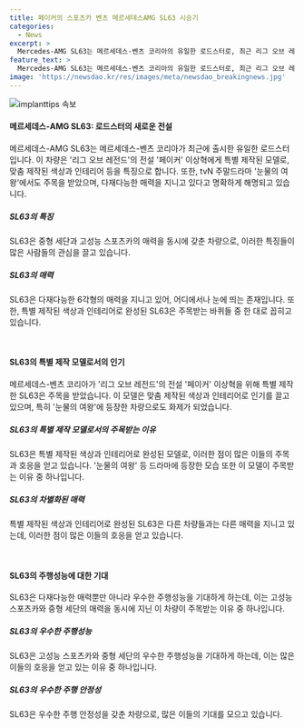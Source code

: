 ```yaml
---
title: 페이커의 스포츠카 벤츠 메르세데스AMG SL63 시승기
categories:
  - News
excerpt: >
  Mercedes-AMG SL63는 메르세데스-벤츠 코리아의 유일한 로드스터로, 최근 리그 오브 레전드의 프로게이머 페이커에게 특별 제작된 차량으로 주목받고 있다. 벤츠는 페이커를 위해 맞춤 제작한 SL63을 선보였으며, TV 드라마에서도 등장하여 인기를 끌었다. 중형 세단과 고성능 스포츠카의 매력을 결합한 SL63은 흥미로운 차량이지만, 일부 아쉬운 점도 있었다. 자세한 내용은 영상에서 확인할 수 있다.
feature_text: >
  Mercedes-AMG SL63는 메르세데스-벤츠 코리아의 유일한 로드스터로, 최근 리그 오브 레전드의 프로게이머 페이커에게 특별 제작된 차량으로 주목받고 있다. 벤츠는 페이커를 위해 맞춤 제작한 SL63을 선보였으며, TV 드라마에서도 등장하여 인기를 끌었다. 중형 세단과 고성능 스포츠카의 매력을 결합한 SL63은 흥미로운 차량이지만, 일부 아쉬운 점도 있었다. 자세한 내용은 영상에서 확인할 수 있다.
image: 'https://newsdao.kr/res/images/meta/newsdao_breakingnews.jpg'
---
```


<p><img src="https://newsdao.kr/res/images/meta/newsdao_breakingnews.jpg" alt="implanttips 속보" /></p>

<h4>메르세데스-AMG SL63: 로드스터의 새로운 전설</h4>

<p>메르세데스-AMG SL63는 메르세데스-벤츠 코리아가 최근에 출시한 유일한 로드스터입니다. 이 차량은 '리그 오브 레전드'의 전설 '페이커' 이상혁에게 특별 제작된 모델로, 맞춤 제작된 색상과 인테리어 등을 특징으로 합니다. 또한, tvN 주말드라마 '눈물의 여왕'에서도 주목을 받았으며, 다재다능한 매력을 지니고 있다고 명확하게 해명되고 있습니다.</p>

<h5>SL63의 특징</h5>

<p>SL63은 중형 세단과 고성능 스포츠카의 매력을 동시에 갖춘 차량으로, 이러한 특징들이 많은 사람들의 관심을 끌고 있습니다.</p>

<h5>SL63의 매력</h5>

<p>SL63은 다재다능한 6각형의 매력을 지니고 있어, 어디에서나 눈에 띄는 존재입니다. 또한, 특별 제작된 색상과 인테리어로 완성된 SL63은 주목받는 바퀴들 중 한 대로 꼽히고 있습니다.</p>

<p data-ke-size="size16">&nbsp;</p>

<h4>SL63의 특별 제작 모델로서의 인기</h4>

<p>메르세데스-벤츠 코리아가 '리그 오브 레전드'의 전설 '페이커' 이상혁을 위해 특별 제작한 SL63은 주목을 받았습니다. 이 모델은 맞춤 제작된 색상과 인테리어로 인기를 끌고 있으며, 특히 '눈물의 여왕'에 등장한 차량으로도 화제가 되었습니다.</p>

<h5>SL63의 특별 제작 모델로서의 주목받는 이유</h5>

<p>SL63은 특별 제작된 색상과 인테리어로 완성된 모델로, 이러한 점이 많은 이들의 주목과 호응을 얻고 있습니다. '눈물의 여왕' 등 드라마에 등장한 모습 또한 이 모델이 주목받는 이유 중 하나입니다.</p>

<h5>SL63의 차별화된 매력</h5>

<p>특별 제작된 색상과 인테리어로 완성된 SL63은 다른 차량들과는 다른 매력을 지니고 있는데, 이러한 점이 많은 이들의 호응을 얻고 있습니다.</p>

<p data-ke-size="size16">&nbsp;</p>

<h4>SL63의 주행성능에 대한 기대</h4>

<p>SL63은 다재다능한 매력뿐만 아니라 우수한 주행성능을 기대하게 하는데, 이는 고성능 스포츠카와 중형 세단의 매력을 동시에 지닌 이 차량이 주목받는 이유 중 하나입니다.</p>

<h5>SL63의 우수한 주행성능</h5>

<p>SL63은 고성능 스포츠카와 중형 세단의 우수한 주행성능을 기대하게 하는데, 이는 많은 이들의 호응을 얻고 있는 이유 중 하나입니다.</p>

<h5>SL63의 우수한 주행 안정성</h5>

<p>SL63은 우수한 주행 안정성을 갖춘 차량으로, 많은 이들의 기대를 모으고 있습니다.</p>

<p data-ke-size="size16">&nbsp;</p>

